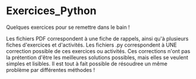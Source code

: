 # Exercices_Python
Quelques exercices pour se remettre dans le bain !

Les fichiers PDF correspondent à une fiche de rappels, ainsi qu'à plusieurs fiches d'exercices et d'activités.
Les fichiers .py correspondent à UNE correction possible de ces exercices ou activités. Ces corrections n'ont pas la prétention d'être les meilleures solutions possibles,
mais elles se veulent simples et lisibles. Il est tout à fait possible de résoudree un même problème par différentes méthodes !
